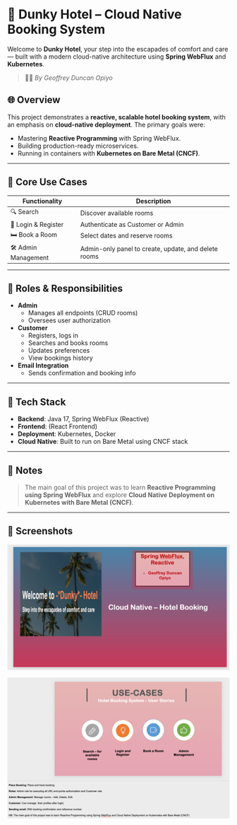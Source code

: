 # 🌴 Dunky Hotel – Cloud Native Booking System

Welcome to **Dunky Hotel**, your step into the escapades of comfort and care — built with a modern cloud-native architecture using **Spring WebFlux** and **Kubernetes**.

> 🧑‍💻 *By Geoffrey Duncan Opiyo*

## 🌐 Overview

This project demonstrates a **reactive, scalable hotel booking system**, with an emphasis on **cloud-native deployment**. The primary goals were:
- Mastering **Reactive Programming** with Spring WebFlux.
- Building production-ready microservices.
- Running in containers with **Kubernetes on Bare Metal (CNCF)**.

---

## 🎯 Core Use Cases

| Functionality         | Description                                             |
|----------------------|---------------------------------------------------------|
| 🔍 Search             | Discover available rooms                                |
| 🔐 Login & Register  | Authenticate as Customer or Admin                       |
| 🛏 Book a Room       | Select dates and reserve rooms                          |
| 🛠 Admin Management  | Admin-only panel to create, update, and delete rooms    |

---

## 🔐 Roles & Responsibilities

- **Admin**
    - Manages all endpoints (CRUD rooms)
    - Oversees user authorization
- **Customer**
    - Registers, logs in
    - Searches and books rooms
    - Updates preferences
    - View bookings history
- **Email Integration**
    - Sends confirmation and booking info

---

## 🚀 Tech Stack

- **Backend**: Java 17, Spring WebFlux (Reactive)
- **Frontend**: (React Frontend)
- **Deployment**: Kubernetes, Docker
- **Cloud Native**: Built to run on Bare Metal using CNCF stack

---

## 📩 Notes

> The main goal of this project was to learn **Reactive Programming using Spring WebFlux** and explore **Cloud Native Deployment on Kubernetes with Bare Metal (CNCF)**.

---

## 📸 Screenshots
![img_1.png](img_1.png)

![img.png](img.png)